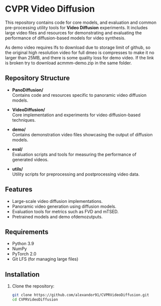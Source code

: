 # CVPR Video Diffusion

This repository contains code for core models, and evaluation and common pre-processing utility tools for **Video Diffusion** experiments. It includes large video files and resources for demonstrating and evaluating the performance of diffusion-based models for video synthesis.

As demo video requires lfs to download due to storage limit of github, so the original high resolution video for full dmeo is compresses to make it no larger than 25MB, and there is some quality loss for demo video. If the link is broken try to download acmmm-demo.zip in the same folder.
## Repository Structure

- **PanoDiffusion/**  
  Contains code and resources specific to panoramic video diffusion models.

- **VideoDiffusion/**  
  Core implementation and experiments for video diffusion-based techniques.

- **demo/**  
  Contains demonstration video files showcasing the output of diffusion models.

- **eval/**  
  Evaluation scripts and tools for measuring the performance of generated videos.

- **utils/**  
  Utility scripts for preprocessing and postprocessing video data.

## Features

- Large-scale video diffusion implementations.
- Panoramic video generation using diffusion models.
- Evaluation tools for metrics such as FVD and mTSED.
- Pretrained models and demo ofdemozutputs.

## Requirements

- Python 3.9
- NumPy
- PyTorch 2.0
- Git LFS (for managing large files)

## Installation

1. Clone the repository:
   ```bash
   git clone https://github.com/alexandor91/CVPRVideoDiffusion.git
   cd CVPRVideoDiffusion

